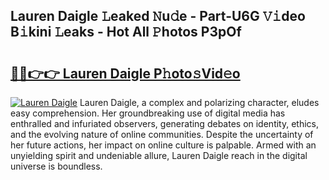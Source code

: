 ## Lauren Daigle 𝙻eaked 𝙽u𝚍e - Part-U6G 𝚅𝚒deo B𝚒kini 𝙻eaks - Hot All 𝙿hotos P3pOf

# <h2><a href="http://ld3lewl.urlbe.top/?page=Lauren+Daigle">🔗🔗👉👉 Lauren Daigle P𝚑oto𝚜Vid𝚎o</a></h2>

[![Lauren Daigle](https://i.imgur.com/eBuTRDB.gif)](http://ld3lewl.urlbe.top/?page=Lauren+Daigle)
Lauren Daigle, a complex and polarizing character, eludes easy comprehension. Her groundbreaking use of digital media has enthralled and infuriated observers, generating debates on identity, ethics, and the evolving nature of online communities. Despite the uncertainty of her future actions, her impact on online culture is palpable. Armed with an unyielding spirit and undeniable allure, Lauren Daigle reach in the digital universe is boundless.

